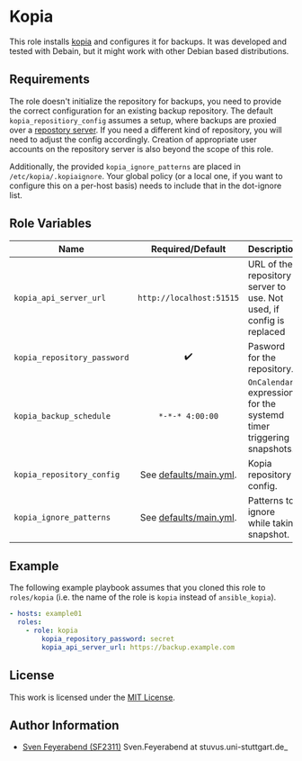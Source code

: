 # Kopia

This role installs [kopia](https://kopia.io/) and configures it for backups.
It was developed and tested with Debain, but it might work with other Debian based distributions.


## Requirements

The role doesn't initialize the repository for backups, you need to provide the correct configuration for an existing backup repository.
The default `kopia_repositiory_config` assumes a setup, where backups are proxied over a [repostory server](https://kopia.io/docs/repository-server/).
If you need a different kind of repository, you will need to adjust the config accordingly.
Creation of appropriate user accounts on the repository server is also beyond the scope of this role.

Additionally, the provided `kopia_ignore_patterns` are placed in `/etc/kopia/.kopiaignore`.
Your global policy (or a local one, if you want to configure this on a per-host basis) needs to include that in the dot-ignore list.


## Role Variables


| Name                        |               Required/Default                | Description                                                          |
| --------------------------- | :-------------------------------------------: | -------------------------------------------------------------------- |
| `kopia_api_server_url`      |           `http://localhost:51515`            | URL of the repository server to use. Not used, if config is replaced |
| `kopia_repository_password` |              :heavy_check_mark:               | Pasword for the repository.                                          |
| `kopia_backup_schedule`     |                `*-*-* 4:00:00`                | `OnCalendar` expression for the systemd timer triggering snapshots.  |
| `kopia_repository_config`   | See [defaults/main.yml](./defaults/main.yml). | Kopia repository config.                                             |
| `kopia_ignore_patterns`     | See [defaults/main.yml](./defaults/main.yml). | Patterns to ignore while taking snapshot.                            |

## Example

The following example playbook assumes that you cloned this role to `roles/kopia` (i.e. the name of the role is `kopia` instead of `ansible_kopia`).

```yml
- hosts: example01
  roles:
    - role: kopia
        kopia_repository_password: secret
        kopia_api_server_url: https://backup.example.com
```


## License

This work is licensed under the [MIT License](./LICENSE).


## Author Information

- [Sven Feyerabend (SF2311)](https://github.com/SF2311) Sven.Feyerabend at stuvus.uni-stuttgart.de_
